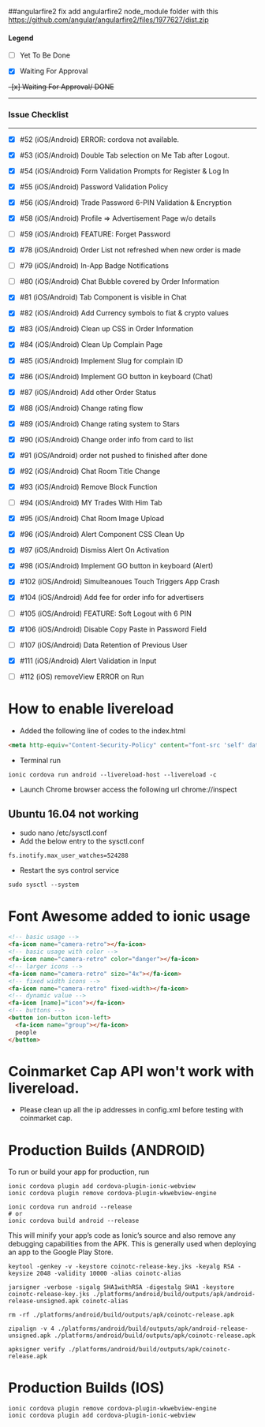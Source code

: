 ##angularfire2 fix
add angularfire2 node_module folder with this https://github.com/angular/angularfire2/files/1977627/dist.zip

#### Legend
- [ ] Yet To Be Done

- [x] Waiting For Approval

~~-[x] Waiting For Approval/ DONE~~

---------------------

### Issue Checklist

---------------------

- [x] #52 (iOS/Android) ERROR: cordova not available.
- [x] #53 (iOS/Android) Double Tab selection on Me Tab after Logout.
- [x] #54 (iOS/Android) Form Validation Prompts for Register & Log In
- [x] #55 (iOS/Android) Password Validation Policy
- [x] #56 (iOS/Android) Trade Password 6-PIN Validation & Encryption
- [x] #58 (iOS/Android) Profile => Advertisement Page w/o details
- [ ] #59 (iOS/Android) FEATURE: Forget Password
- [x] #78 (iOS/Android) Order List not refreshed when new order is made
- [ ] #79 (iOS/Android) In-App Badge Notifications
- [ ] #80 (iOS/Android) Chat Bubble covered by Order Information
- [x] #81 (iOS/Android) Tab Component is visible in Chat
- [x] #82 (iOS/Android) Add Currency symbols to fiat & crypto values
- [x] #83 (iOS/Android) Clean up CSS in Order Information
- [x] #84 (iOS/Android) Clean Up Complain Page
- [x] #85 (iOS/Android) Implement Slug for complain ID
- [x] #86 (iOS/Android) Implement GO button in keyboard (Chat)
- [x] #87 (iOS/Android) Add other Order Status
- [x] #88 (iOS/Android) Change rating flow
- [x] #89 (iOS/Android) Change rating system to Stars
- [x] #90 (iOS/Android) Change order info from card to list
- [x] #91 (iOS/Android) order not pushed to finished after done
- [x] #92 (iOS/Android) Chat Room Title Change
- [x] #93 (iOS/Android) Remove Block Function
- [ ] #94 (iOS/Android) MY Trades With Him Tab
- [x] #95 (iOS/Android) Chat Room Image Upload
- [x] #96 (iOS/Android) Alert Component CSS Clean Up
- [x] #97 (iOS/Android) Dismiss Alert On Activation
- [x] #98 (iOS/Android) Implement GO button in keyboard (Alert)
- [x] #102 (iOS/Android) Simulteanoues Touch Triggers App Crash
- [x] #104 (iOS/Android) Add fee for order info for advertisers
- [ ] #105 (iOS/Android) FEATURE: Soft Logout with 6 PIN
- [x] #106 (iOS/Android) Disable Copy Paste in Password Field
- [ ] #107 (iOS/Android) Data Retention of Previous User
- [x] #111 (iOS/Android) Alert Validation in Input
- [ ] #112 (iOS) removeView ERROR on Run



# How to enable livereload
* Added the following line of codes to the index.html
```html
<meta http-equiv="Content-Security-Policy" content="font-src 'self' data:; img-src * data:; default-src gap://ready file://* *; script-src 'self' 'unsafe-inline' 'unsafe-eval' * ; style-src 'self' 'unsafe-inline' *">
```
* Terminal run
```
ionic cordova run android --livereload-host --livereload -c
```
* Launch Chrome browser access the following url chrome://inspect

## Ubuntu 16.04 not working
* sudo nano /etc/sysctl.conf
* Add the below entry to the sysctl.conf 
```
fs.inotify.max_user_watches=524288
```
* Restart the sys control service 
```
sudo sysctl --system
```
# Font Awesome added to ionic usage
```html
<!-- basic usage -->
<fa-icon name="camera-retro"></fa-icon>
<!-- basic usage with color -->
<fa-icon name="camera-retro" color="danger"></fa-icon>
<!-- larger icons -->
<fa-icon name="camera-retro" size="4x"></fa-icon>
<!-- fixed width icons -->
<fa-icon name="camera-retro" fixed-width></fa-icon>
<!-- dynamic value -->
<fa-icon [name]="icon"></fa-icon>
<!-- buttons -->
<button ion-button icon-left>
  <fa-icon name="group"></fa-icon>
  people
</button>
```

# Coinmarket Cap API won't work with livereload.
* Please clean up all the ip addresses in config.xml before testing with coinmarket cap.

# Production Builds (ANDROID)
To run or build your app for production, run

```
ionic cordova plugin add cordova-plugin-ionic-webview
ionic cordova plugin remove cordova-plugin-wkwebview-engine
```

```
ionic cordova run android --release
# or
ionic cordova build android --release
```
This will minify your app’s code as Ionic’s source and also remove any debugging capabilities from the APK. This is generally used when deploying an app to the Google Play Store.

```
keytool -genkey -v -keystore coinotc-release-key.jks -keyalg RSA -keysize 2048 -validity 10000 -alias coinotc-alias

jarsigner -verbose -sigalg SHA1withRSA -digestalg SHA1 -keystore coinotc-release-key.jks ./platforms/android/build/outputs/apk/android-release-unsigned.apk coinotc-alias

rm -rf ./platforms/android/build/outputs/apk/coinotc-release.apk

zipalign -v 4 ./platforms/android/build/outputs/apk/android-release-unsigned.apk ./platforms/android/build/outputs/apk/coinotc-release.apk

apksigner verify ./platforms/android/build/outputs/apk/coinotc-release.apk

```

# Production Builds (IOS)
```
ionic cordova plugin remove cordova-plugin-wkwebview-engine
ionic cordova plugin add cordova-plugin-ionic-webview
```
